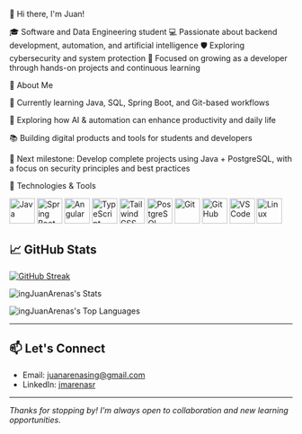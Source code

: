 👋 Hi there, I'm Juan!

🎓 Software and Data Engineering student
💻 Passionate about backend development, automation, and artificial intelligence
🛡️ Exploring cybersecurity and system protection
🚀 Focused on growing as a developer through hands-on projects and continuous learning

🚀 About Me

🔧 Currently learning Java, SQL, Spring Boot, and Git-based workflows

🤖 Exploring how AI & automation can enhance productivity and daily life

📚 Building digital products and tools for students and developers

🎯 Next milestone: Develop complete projects using Java + PostgreSQL, with a focus on security principles and best practices

🧰 Technologies & Tools
<p align="left"> <img src="https://cdn.jsdelivr.net/gh/devicons/devicon/icons/java/java-original.svg" alt="Java" width="45" height="45"/> <img src="https://cdn.jsdelivr.net/gh/devicons/devicon/icons/spring/spring-original.svg" alt="Spring Boot" width="45" height="45"/> <img src="https://cdn.jsdelivr.net/gh/devicons/devicon/icons/angularjs/angularjs-original.svg" alt="Angular" width="45" height="45"/> <img src="https://cdn.jsdelivr.net/gh/devicons/devicon/icons/typescript/typescript-original.svg" alt="TypeScript" width="45" height="45"/> <img src="https://cdn.jsdelivr.net/npm/tailwindcss@4.1.12/dist/lib.min.js" alt="Tailwind CSS" width="45" height="45"/> <img src="https://cdn.jsdelivr.net/gh/devicons/devicon/icons/postgresql/postgresql-original.svg" alt="PostgreSQL" width="45" height="45"/> <img src="https://cdn.jsdelivr.net/gh/devicons/devicon/icons/git/git-original.svg" alt="Git" width="45" height="45"/> <img src="https://cdn.jsdelivr.net/gh/devicons/devicon/icons/github/github-original.svg" alt="GitHub" width="45" height="45"/> <img src="https://cdn.jsdelivr.net/gh/devicons/devicon/icons/vscode/vscode-original.svg" alt="VS Code" width="45" height="45"/> <img src="https://cdn.jsdelivr.net/gh/devicons/devicon/icons/linux/linux-original.svg" alt="Linux" width="45" height="45"/> </p>

## 📈 GitHub Stats

[![GitHub Streak](https://github-readme-streak-stats.herokuapp.com?user=ingJuanArenas&theme=github-dark-blue)](https://git.io/streak-stats)

![ingJuanArenas's Stats](https://github-readme-stats.vercel.app/api?username=ingJuanArenas&theme=vue-dark&show_icons=true&hide_border=true&count_private=true)


![ingJuanArenas's Top Languages](https://github-readme-stats.vercel.app/api/top-langs/?username=ingJuanArenas&theme=vue-dark&show_icons=true&hide_border=true&layout=compact)

---

## 📫 Let's Connect

- Email: juanarenasing@gmail.com
- LinkedIn: [jmarenasr](https://www.linkedin.com/in/juanmarenasr/)


---

_Thanks for stopping by! I'm always open to collaboration and new learning opportunities._

